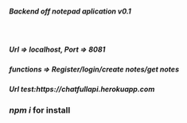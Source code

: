 <h5>Backend off notepad aplication v0.1</h5>
<br>
<h5>Url => localhost, Port => 8081</h5>
<h5>functions => Register/login/create notes/get notes</h5>
<h5>Url test:https://chatfullapi.herokuapp.com</h5>

<h3><i>npm i</i> for install</h3>
